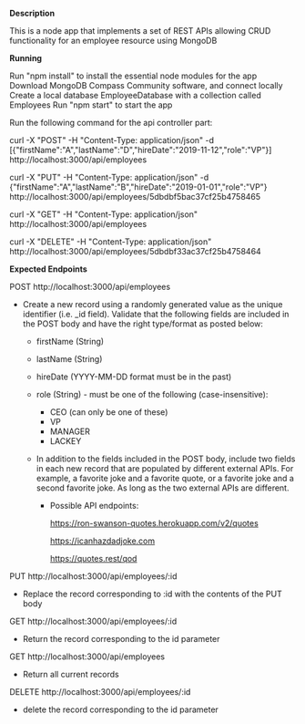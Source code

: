 **Description**

This is a node app that implements a set of REST APIs allowing CRUD functionality for an employee resource using MongoDB

**Running**

Run "npm install" to install the essential node modules for the app
Download MongoDB Compass Community software, and connect locally
Create a local database EmployeeDatabase with a collection called Employees
Run "npm start" to start the app

Run the following command for the api controller part:

curl -X "POST" -H "Content-Type: application/json" -d [{\"firstName\":\"A\",\"lastName\":\"D\",\"hireDate\":\"2019-11-12\",\"role\":\"VP\"}] http://localhost:3000/api/employees

curl -X "PUT" -H "Content-Type: application/json" -d {\"firstName\":\"A\",\"lastName\":\"B\",\"hireDate\":\"2019-01-01\",\"role\":\"VP\"} http://localhost:3000/api/employees/5dbdbf5bac37cf25b4758465

curl -X "GET" -H "Content-Type: application/json" http://localhost:3000/api/employees

curl -X "DELETE" -H "Content-Type: application/json" http://localhost:3000/api/employees/5dbdbf33ac37cf25b4758464

**Expected Endpoints**

POST http://localhost:3000/api/employees

- Create a new record using a randomly generated value as the unique identifier (i.e. _id field).  Validate that the following fields are included in the POST body and have the right type/format as posted below:
    - firstName (String)
    - lastName (String)
    - hireDate (YYYY-MM-DD format must be in the past)
    - role (String) - must be one of the following (case-insensitive):
        - CEO (can only be one of these)
        - VP
        - MANAGER
        - LACKEY

    - In addition to the fields included in the POST body, include two fields in each new record that are populated by different external APIs.  For example, a favorite joke and a favorite quote, or a favorite joke and a second favorite joke.  As long as the two external APIs are different.
        - Possible API endpoints:

            https://ron-swanson-quotes.herokuapp.com/v2/quotes

            https://icanhazdadjoke.com

            https://quotes.rest/qod

PUT http://localhost:3000/api/employees/:id

- Replace the record corresponding to :id with the contents of the PUT body


GET http://localhost:3000/api/employees/:id

- Return the record corresponding to the id parameter


GET http://localhost:3000/api/employees

- Return all current records


DELETE http://localhost:3000/api/employees/:id

- delete the record corresponding to the id parameter



